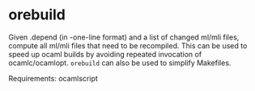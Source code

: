 # orebuild

Given .depend (in -one-line format) and a list of changed ml/mli
files, compute all ml/mli files that need to be recompiled. This can
be used to speed up ocaml builds by avoiding repeated invocation of
ocamlc/ocamlopt. `orebuild` can also be used to simplify Makefiles.

Requirements: ocamlscript
